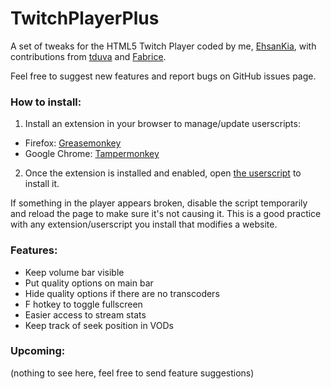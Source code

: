 # TwitchPlayerPlus
A set of tweaks for the HTML5 Twitch Player coded by me, [EhsanKia](http://twitch.tv/EhsanKia), with contributions from [tduva](http://twitch.tv/tduva) and [Fabrice](https://github.com/fabd).

Feel free to suggest new features and report bugs on GitHub issues page.

### How to install:

1. Install an extension in your browser to manage/update userscripts:
  * Firefox: [Greasemonkey](https://addons.mozilla.org/en-US/firefox/addon/greasemonkey/)
  * Google Chrome: [Tampermonkey](https://chrome.google.com/webstore/detail/tampermonkey/dhdgffkkebhmkfjojejmpbldmpobfkfo)
2. Once the extension is installed and enabled, open [the userscript](https://raw.githubusercontent.com/EhsanKia/TwitchPlayerPlus/master/twitch-player-plus.user.js) to install it.

If something in the player appears broken, disable the script temporarily and reload the page to make sure it's not causing it. This is a good practice with any extension/userscript you install that modifies a website.

### Features:

- Keep volume bar visible
- Put quality options on main bar
- Hide quality options if there are no transcoders
- F hotkey to toggle fullscreen
- Easier access to stream stats
- Keep track of seek position in VODs

### Upcoming:
(nothing to see here, feel free to send feature suggestions)

